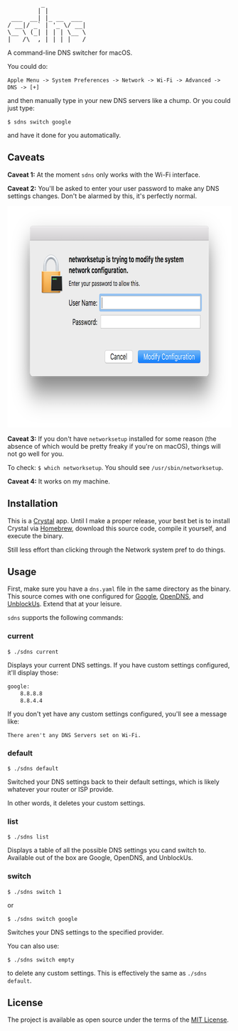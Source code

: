<pre>
         _           
        | |          
 ___  __| |_ __  ___ 
/ __|/ _` | '_ \/ __|
\__ \ (_| | | | \__ \
|___/\__,_|_| |_|___/
</pre>

A command-line DNS switcher for macOS. 

You could do:

    Apple Menu -> System Preferences -> Network -> Wi-Fi -> Advanced -> DNS -> [+]
    
and then manually type in your new DNS servers like a chump. Or you could just type:

    $ sdns switch google
    
and have it done for you automatically.

## Caveats

**Caveat 1:** At the moment `sdns` only works with the Wi-Fi interface.

**Caveat 2:** You'll be asked to enter your user password to make any DNS settings changes. Don't be alarmed by this, it's perfectly normal.

<p align='center'>
  <img src='docs/auth.png' width='800' height='499' alt='auth dialog' />
</p>

**Caveat 3:** If you don't have `networksetup` installed for some reason (the absence of which would be pretty freaky if you're on macOS), things will not go well for you. 

To check: `$ which networksetup`. You should see `/usr/sbin/networksetup`.
    
**Caveat 4:** It works on my machine.

## Installation

This is a [Crystal](https://crystal-lang.org) app. Until I make a proper release, your best bet is to install Crystal via [Homebrew](https://brew.sh), download this source code, compile it yourself, and execute the binary.

Still less effort than clicking through the Network system pref to do things.

## Usage

First, make sure you have a `dns.yaml` file in the same directory as the binary. This source comes with one configured for [Google](https://developers.google.com/speed/public-dns/), [OpenDNS](https://use.opendns.com), and [UnblockUs](https://support.unblock-us.com/customer/portal/articles/291525?_ga=1.208644567.452473323.1486340879). Extend that at your leisure.

`sdns` supports the following commands:

### current

    $ ./sdns current
    
Displays your current DNS settings. If you have custom settings configured, it'll display those:

    google:
        8.8.8.8
        8.8.4.4
        
If you don't yet have any custom settings configured, you'll see a message like:

    There aren't any DNS Servers set on Wi-Fi.
    
### default

    $ ./sdns default
    
Switched your DNS settings back to their default settings, which is likely whatever your router or ISP provide.

In other words, it deletes your custom settings.

### list

    $ ./sdns list
    
Displays a table of all the possible DNS settings you cand switch to. Available out of the box are Google, OpenDNS, and UnblockUs.

### switch <id>

    $ ./sdns switch 1
    
or

    $ ./sdns switch google
    
Switches your DNS settings to the specified provider. 

You can also use:

    $ ./sdns switch empty
    
to delete any custom settings. This is effectively the same as `./sdns default`.

## License

The project is available as open source under the terms of the [MIT License](http://opensource.org/licenses/MIT).